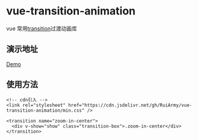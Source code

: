 # vue-transition-animation

vue 常用[transition](https://cn.vuejs.org/v2/api/#transition)过渡动画库

## 演示地址

[Demo](https://RuiArmy.github.io/vue-transition-animation/index.html)

## 使用方法

```hmtl
<!-- cdn引入 -->
<link rel="stylesheet" href="https://cdn.jsdelivr.net/gh/RuiArmy/vue-transition-animation/min.css" />
```

```hmtl
<transition name="zoom-in-center">
  <div v-show="show" class="transition-box">.zoom-in-center</div>
</transition>
```
